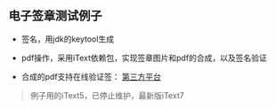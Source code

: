 
## 电子签章测试例子


- 签名，用jdk的keytool生成

- pdf操作，采用iText依赖包，实现签章图片和pdf的合成，以及签名验证

- 合成的pdf支持在线验证签： [第三方平台](https://www.bestsign.cn/product/check/result)


> 例子用的iText5，已停止维护，最新版iText7